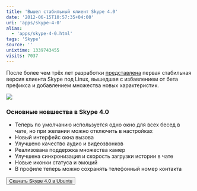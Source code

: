 ```yaml
---
title: 'Вышел стабильный клиент Skype 4.0'
date: '2012-06-15T10:57:35+04:00'
uri: 'apps/skype-4-0'
alias: 
  - 'apps/skype-4-0.html'
tags: 'Skype'
source: ''
unixtime: 1339743455
visits: 7037
---
```

После более чем трёх лет разработки [представлена](http://blogs.skype.com/linux/2012/06/skype_40_for_linux.html) первая стабильная версия клиента Skype под Linux, вышедшая с избавлением от бета префикса и добавлением множества новых характеристик.

[![](img/2012/06/15/10-00/skype-40-7188849917-o.jpg)](img/2012/06/15/10-00/skype-40-7188849917-o.jpg)

### Основные новшества в Skype 4.0

*   Теперь по умолчанию используется одно окно для всех бесед в чате, но при желании можно отключить в настройках
*   Новый интерфейс окна вызова
*   Улучшено качество аудио и видеозвонков
*   Реализована поддержка множества камер
*   Улучшена синхронизация и скорость загрузки истории в чате
*   Новые иконки статуса и эмоций
*   В профиле теперь можно сохранять телефонный номер контакта

<button>[Скачать Skype 4.0 в Ubuntu](http://www.skype.com/intl/en/get-skype/on-your-computer/linux/)</button>
